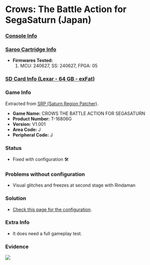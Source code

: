 # Crows: The Battle Action for SegaSaturn (Japan)

### [Console Info](../../../../Info/Consoles/VA13/README.md)

### [Saroo Cartridge Info](../../../../Info/Cartridges/RetroGameParadiseStore/1.32F/README.md)

- <b>Firmwares Tested:</b>
  1. MCU: 240627, SS: 240627, FPGA: 05

### [SD Card Info (Lexar - 64 GB - exFat)](../../../../Info/SdCards/Lexar/64GB/exfat/README.md)

### Game Info

Extracted from [SRP (Saturn Region Patcher)](https://segaxtreme.net/resources/saturn-region-patcher.81/download).

- <b>Game Name:</b> CROWS THE BATTLE ACTION FOR SEGASATURN
- <b>Product Number:</b> T-16806G
- <b>Version:</b> V1.001
- <b>Area Code:</b> J
- <b>Peripheral Code:</b> J

### Status

- Fixed with configuration :hammer_and_wrench:

### Problems without configuration

- Visual glitches and freezes at second stage with Rindaman

### Solution

- [Check this page for the configuration](https://github.com/williamdsw/saroo-configuration-list/blob/master/J/T-16806G/README.md).

### Extra Info

- It does need a full gameplay test.

### Evidence

[![](https://img.youtube.com/vi/bKRZocULtmM/0.jpg)](https://www.youtube.com/watch?v=bKRZocULtmM)
